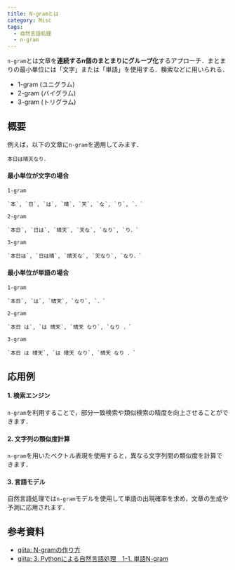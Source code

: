 ```yaml
---
title: N-gramとは
category: Misc
tags:
  - 自然言語処理
  - n-gram
---
```


`n-gram`とは文章を**連続するn個のまとまりにグループ化**するアプローチ．まとまりの最小単位には「文字」または「単語」を使用する．検索などに用いられる．

<!-- more -->

- 1-gram (ユニグラム)
- 2-gram (バイグラム)
- 3-gram (トリグラム)


## 概要

例えば，以下の文章に`n-gram`を適用してみます．

```
本日は晴天なり．
```

#### 最小単位が文字の場合

`1-gram`
```
`本`, `日`, `は`, `晴`, `天`, `な`, `り`, `．`
```

`2-gram`
```
`本日`, `日は`, `晴天`, `天な`, `なり`, `り．`
```

`3-gram`
```
`本日は`, `日は晴`, `晴天な`, `天なり`, `なり．`
```

#### 最小単位が単語の場合

`1-gram`
```
`本日`, `は`, `晴天`, `なり`, `．`
```

`2-gram`
```
`本日 は`, `は 晴天`, `晴天 なり`, `なり ．`
```

`3-gram`
```
`本日 は 晴天`, `は 晴天 なり`, `晴天 なり ．`
```

## 応用例

#### 1. 検索エンジン
`n-gram`を利用することで，部分一致検索や類似検索の精度を向上させることができます．

#### 2. 文字列の類似度計算
`n-gram`を用いたベクトル表現を使用すると，異なる文字列間の類似度を計算できます．

#### 3. 言語モデル
自然言語処理では`n-gram`モデルを使用して単語の出現確率を求め，文章の生成や予測に応用されます．


## 参考資料
- [qiita: N-gramの作り方](https://qiita.com/kazmaw/items/4df328cba6429ec210fb)
- [qiita: 3. Pythonによる自然言語処理　1-1. 単語N-gram](https://qiita.com/y_itoh/items/82222af50bf1f80255eb)


<!-- リンク -->